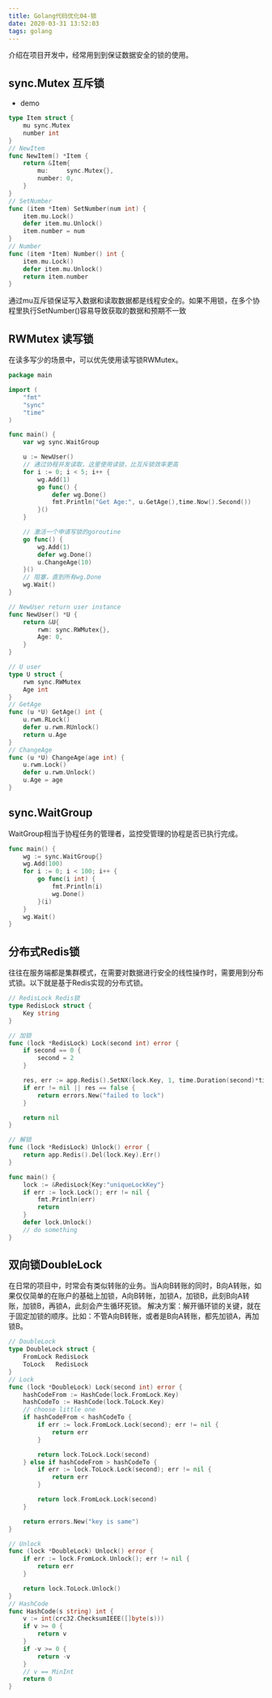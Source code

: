 ```yaml
---
title: Golang代码优化04-锁
date: 2020-03-31 13:52:03
tags: golang
---
```

介绍在项目开发中，经常用到到保证数据安全的锁的使用。

## sync.Mutex 互斥锁
- demo
```go
type Item struct {
	mu sync.Mutex
	number int
}
// NewItem
func NewItem() *Item {
	return &Item{
		mu:     sync.Mutex{},
		number: 0,
	}
}
// SetNumber
func (item *Item) SetNumber(num int) {
	item.mu.Lock()
	defer item.mu.Unlock()
	item.number = num
}
// Number
func (item *Item) Number() int {
	item.mu.Lock()
	defer item.mu.Unlock()
	return item.number
}
```
通过mu互斥锁保证写入数据和读取数据都是线程安全的。如果不用锁，在多个协程里执行SetNumber()容易导致获取的数据和预期不一致

## RWMutex 读写锁
在读多写少的场景中，可以优先使用读写锁RWMutex。
```go
package main

import (
    "fmt"
    "sync"
    "time"
)

func main() {
    var wg sync.WaitGroup

    u := NewUser()
    // 通过协程并发读取，这里使用读锁，比互斥锁效率更高
    for i := 0; i < 5; i++ {
        wg.Add(1)
        go func() {
            defer wg.Done()
            fmt.Println("Get Age:", u.GetAge(),time.Now().Second())
        }()
    }

    // 激活一个申请写锁的goroutine
    go func() {
        wg.Add(1)
        defer wg.Done()
        u.ChangeAge(10)
    }()
    // 阻塞，直到所有wg.Done
    wg.Wait()
}

// NewUser return user instance
func NewUser() *U {
    return &U{
        rwm: sync.RWMutex{},
        Age: 0,
    }
}

// U user
type U struct {
    rwm sync.RWMutex
    Age int
}
// GetAge
func (u *U) GetAge() int {
    u.rwm.RLock()
    defer u.rwm.RUnlock()
    return u.Age
}
// ChangeAge
func (u *U) ChangeAge(age int) {
    u.rwm.Lock()
    defer u.rwm.Unlock()
    u.Age = age
}
```

<!--more-->

## sync.WaitGroup
WaitGroup相当于协程任务的管理者，监控受管理的协程是否已执行完成。
```go
func main() {
    wg := sync.WaitGroup{}
    wg.Add(100)
    for i := 0; i < 100; i++ {
        go func(i int) {
            fmt.Println(i)
            wg.Done()
        }(i)
    }
    wg.Wait()
}
```

## 分布式Redis锁
往往在服务端都是集群模式，在需要对数据进行安全的线性操作时，需要用到分布式锁。以下就是基于Redis实现的分布式锁。
```go
// RedisLock Redis锁
type RedisLock struct {
	Key string
}

// 加锁
func (lock *RedisLock) Lock(second int) error {
	if second == 0 {
		second = 2
	}

	res, err := app.Redis().SetNX(lock.Key, 1, time.Duration(second)*time.Second).Result()
	if err != nil || res == false {
		return errors.New("failed to lock")
	}

	return nil
}

// 解锁
func (lock *RedisLock) Unlock() error {
	return app.Redis().Del(lock.Key).Err()
}

func main() {
    lock := &RedisLock{Key:"uniqueLockKey"}
    if err := lock.Lock(); err != nil {
        fmt.Println(err)
        return
    }
    defer lock.Unlock()
    // do something
}
```

## 双向锁DoubleLock
在日常的项目中，时常会有类似转账的业务。当A向B转账的同时，B向A转账，如果仅仅简单的在账户的基础上加锁，A向B转账，加锁A，加锁B，此刻B向A转账，加锁B，再锁A，此刻会产生循环死锁。
解决方案：解开循环锁的关键，就在于固定加锁的顺序。比如：不管A向B转账，或者是B向A转账，都先加锁A，再加锁B。
```go
// DoubleLock
type DoubleLock struct {
	FromLock RedisLock
	ToLock   RedisLock
}
// Lock
func (lock *DoubleLock) Lock(second int) error {
	hashCodeFrom := HashCode(lock.FromLock.Key)
    hashCodeTo := HashCode(lock.ToLock.Key)
    // choose little one
	if hashCodeFrom < hashCodeTo {
		if err := lock.FromLock.Lock(second); err != nil {
			return err
		}

		return lock.ToLock.Lock(second)
	} else if hashCodeFrom > hashCodeTo {
		if err := lock.ToLock.Lock(second); err != nil {
			return err
		}

		return lock.FromLock.Lock(second)
	}

	return errors.New("key is same")
}

// Unlock
func (lock *DoubleLock) Unlock() error {
	if err := lock.FromLock.Unlock(); err != nil {
		return err
	}

	return lock.ToLock.Unlock()
}
// HashCode 
func HashCode(s string) int {
	v := int(crc32.ChecksumIEEE([]byte(s)))
	if v >= 0 {
		return v
	}
	if -v >= 0 {
		return -v
	}
	// v == MinInt
	return 0
}
```